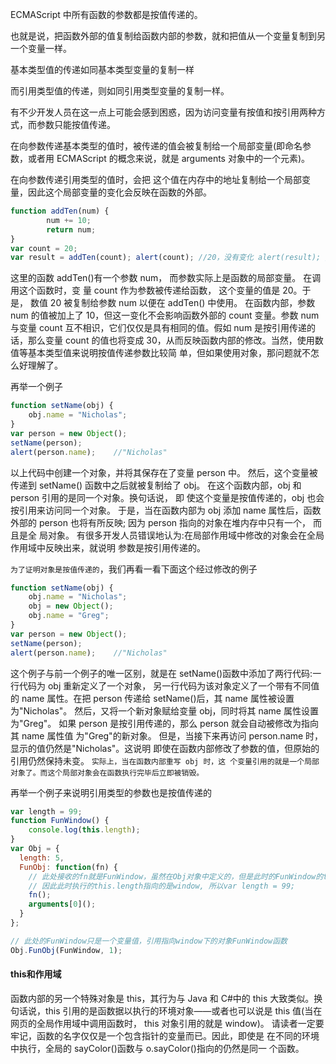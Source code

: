 ECMAScript 中所有函数的参数都是按值传递的。

也就是说，把函数外部的值复制给函数内部的参数，就和把值从一个变量复制到另一个变量一样。

基本类型值的传递如同基本类型变量的复制一样

而引用类型值的传递，则如同引用类型变量的复制一样。

有不少开发人员在这一点上可能会感到困惑，因为访问变量有按值和按引用两种方式，而参数只能按值传递。

在向参数传递基本类型的值时，被传递的值会被复制给一个局部变量(即命名参数，或者用 ECMAScript 的概念来说，就是 arguments 对象中的一个元素)。

在向参数传递引用类型的值时，会把 这个值在内存中的地址复制给一个局部变量，因此这个局部变量的变化会反映在函数的外部。

```javascript
function addTen(num) {
        num += 10;
        return num;
}
var count = 20;
var result = addTen(count); alert(count); //20，没有变化 alert(result); //30

```
这里的函数 addTen()有一个参数 num，
而参数实际上是函数的局部变量。
在调用这个函数时，变 量 count 作为参数被传递给函数，
这个变量的值是 20。于是，
数值 20 被复制给参数 num 以便在 addTen() 中使用。
在函数内部，参数 num 的值被加上了 10，但这一变化不会影响函数外部的 count 变量。参数 num 与变量 count 互不相识，它们仅仅是具有相同的值。假如 num 是按引用传递的话，那么变量 count 的值也将变成 30，从而反映函数内部的修改。当然，使用数值等基本类型值来说明按值传递参数比较简 单，但如果使用对象，那问题就不怎么好理解了。


再举一个例子
```javascript
function setName(obj) {
    obj.name = "Nicholas";
}
var person = new Object();
setName(person);
alert(person.name);    //"Nicholas"
```
以上代码中创建一个对象，并将其保存在了变量 person 中。
然后，这个变量被传递到 setName() 函数中之后就被复制给了 obj。
在这个函数内部，obj 和 person 引用的是同一个对象。换句话说，
即 使这个变量是按值传递的，obj 也会按引用来访问同一个对象。
于是，当在函数内部为 obj 添加 name 属性后，函数外部的 person 也将有所反映;
因为 person 指向的对象在堆内存中只有一个，
而且是全 局对象。
有很多开发人员错误地认为:在局部作用域中修改的对象会在全局作用域中反映出来，就说明 参数是按引用传递的。

`为了证明对象是按值传递的`，我们再看一看下面这个经过修改的例子
```javascript
function setName(obj) {
    obj.name = "Nicholas";
    obj = new Object();
    obj.name = "Greg";
}
var person = new Object();
setName(person);
alert(person.name);    //"Nicholas"
```

这个例子与前一个例子的唯一区别，就是在 setName()函数中添加了两行代码:一行代码为 obj 重新定义了一个对象，
另一行代码为该对象定义了一个带有不同值的 name 属性。在把 person 传递给 setName()后，其 name 属性被设置为"Nicholas"。
然后，又将一个新对象赋给变量 obj，同时将其 name 属性设置为"Greg"。
如果 person 是按引用传递的，那么 person 就会自动被修改为指向其 name 属性值 为"Greg"的新对象。
但是，当接下来再访问 person.name 时，显示的值仍然是"Nicholas"。这说明 即使在函数内部修改了参数的值，但原始的引用仍然保持未变。
`实际上，当在函数内部重写 obj 时，这 个变量引用的就是一个局部对象了。而这个局部对象会在函数执行完毕后立即被销毁。`

再举一个例子来说明引用类型的参数也是按值传递的
```javascript
var length = 99;
function FunWindow() {
    console.log(this.length);
}
var Obj = {
  length: 5,
  FunObj: function(fn) {
    // 此处接收的fn就是FunWindow，虽然在Obj对象中定义的，但是此时的FunWindow的this早已和window绑定了，
    // 因此此时执行的this.length指向的是window, 所以var length = 99;
    fn();
    arguments[0]();
  }
};

// 此处的FunWindow只是一个变量值，引用指向window下的对象FunWindow函数
Obj.FunObj(FunWindow, 1);
```

#### this和作用域
函数内部的另一个特殊对象是 this，其行为与 Java 和 C#中的 this 大致类似。换句话说，this 引用的是函数据以执行的环境对象——或者也可以说是 this 值(当在网页的全局作用域中调用函数时， this 对象引用的就是 window)。
请读者一定要牢记，函数的名字仅仅是一个包含指针的变量而已。因此，即使是 在不同的环境中执行，全局的 sayColor()函数与 o.sayColor()指向的仍然是同一 个函数。

